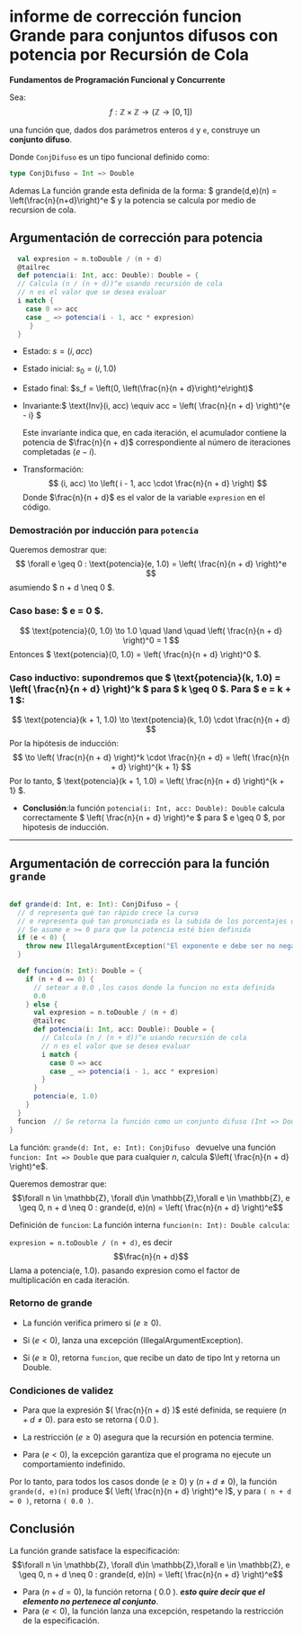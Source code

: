# informe de corrección funcion Grande para conjuntos difusos con potencia por Recursión de Cola

**Fundamentos de Programación Funcional y Concurrente**

Sea: $$f: \mathbb{Z} \times \mathbb{Z} \to (\mathbb{Z} \to [0,1])
$$  

una función que, dados dos parámetros enteros `d` y `e`, construye un **conjunto difuso**.

Donde ```ConjDifuso``` es un tipo funcional definido como:
```scala
type ConjDifuso = Int => Double
```
Ademas La función grande esta definida de la forma:
$
grande(d,e)(n) = \left(\frac{n}{n+d}\right)^e
$ y la potencia se calcula por medio de recursion de cola.


## Argumentación de corrección para potencia

```scala
  val expresion = n.toDouble / (n + d)
  @tailrec
  def potencia(i: Int, acc: Double): Double = {
  // Calcula (n / (n + d))^e usando recursión de cola
  // n es el valor que se desea evaluar
  i match {
    case 0 => acc
    case _ => potencia(i - 1, acc * expresion)
     }
  }

```


* Estado: $s = (i,acc)$
* Estado inicial: $s_0 = (i ,1.0)$
* Estado final: $s_f = \left(0, \left(\frac{n}{n + d}\right)^e\right)$
* Invariante:$
  \text{Inv}(i, acc) \equiv acc = \left( \frac{n}{n + d} \right)^{e - i}
  $

  Este invariante indica que, en cada iteración, el acumulador contiene la potencia de $\frac{n}{n + d}$ correspondiente al número de iteraciones completadas ($e - i$).


* Transformación:
  $$
  (i, acc) \to \left( i - 1, acc \cdot \frac{n}{n + d} \right)
  $$
  Donde $\frac{n}{n + d}$ es el valor de la variable `expresion` en el código.

### Demostración por inducción para `potencia`

Queremos demostrar que:
$$
\forall e \geq 0 : \text{potencia}(e, 1.0) = \left( \frac{n}{n + d} \right)^e
$$
asumiendo $ n + d \neq 0 $.

### **Caso base**: $ e = 0 $.
  $$
  \text{potencia}(0, 1.0) \to 1.0 \quad \land \quad \left( \frac{n}{n + d} \right)^0 = 1
  $$
  Entonces $ \text{potencia}(0, 1.0) = \left( \frac{n}{n + d} \right)^0 $.

### **Caso inductivo**: supondremos que $ \text{potencia}(k, 1.0) = \left( \frac{n}{n + d} \right)^k $ para $ k \geq 0 $. Para $ e = k + 1 $:
  

$$
  \text{potencia}(k + 1, 1.0) \to \text{potencia}(k, 1.0) \cdot \frac{n}{n + d}
  $$
  Por la hipótesis de inducción:
  $$
  \to \left( \frac{n}{n + d} \right)^k \cdot \frac{n}{n + d} = \left( \frac{n}{n + d} \right)^{k + 1}
  $$
  Por lo tanto, $ \text{potencia}(k + 1, 1.0) = \left( \frac{n}{n + d} \right)^{k + 1} $.


- **Conclusión**:la función `potencia(i: Int, acc: Double): Double` calcula correctamente $ \left( \frac{n}{n + d} \right)^e $ para $ e \geq 0 $, por hipotesis de inducción.



---


## Argumentación de corrección para la función `grande`

```scala

def grande(d: Int, e: Int): ConjDifuso = {
  // d representa qué tan rápido crece la curva
  // e representa qué tan pronunciada es la subida de los porcentajes de pertenencia
  // Se asume e >= 0 para que la potencia esté bien definida
  if (e < 0) {
    throw new IllegalArgumentException("El exponente e debe ser no negativo (e >= 0)")
  }

  def funcion(n: Int): Double = {
    if (n + d == 0) {
      // setear a 0.0 ,los casos donde la funcion no esta definida
      0.0
    } else {
      val expresion = n.toDouble / (n + d)
      @tailrec
      def potencia(i: Int, acc: Double): Double = {
        // Calcula (n / (n + d))^e usando recursión de cola
        // n es el valor que se desea evaluar
        i match {
          case 0 => acc
          case _ => potencia(i - 1, acc * expresion)
        }
      }
      potencia(e, 1.0)
    }
  }
  funcion  // Se retorna la función como un conjunto difuso (Int => Double)
}

```

La función:
```grande(d: Int, e: Int): ConjDifuso ```
devuelve una función  ```funcion: Int => Double``` que para cualquier $n$, calcula $\left( \frac{n}{n + d} \right)^e$. 

Queremos demostrar que:
$$\forall n \in \mathbb{Z}, \forall d\in \mathbb{Z},\forall  e \in \mathbb{Z}, e \geq 0, n + d \neq 0 : grande(d, e)(n) = \left( \frac{n}{n + d} \right)^e$$

Definición de ``funcion``:
La función interna ``funcion(n: Int): Double calcula``:

``expresion = n.toDouble / (n + d)``, es decir $$\frac{n}{n + d}$$
Llama a potencia(e, 1.0). pasando expresion como el factor de multiplicación en cada iteración.


### Retorno de grande

* La función  verifica primero si $( e \geq 0 )$.

* Si $( e < 0 )$, lanza una excepción (IllegalArgumentException).

* Si $( e \geq 0 )$, retorna ```funcion```, que recibe un dato de tipo Int y retorna un Double. 

### Condiciones de validez

* Para que la expresión $( \frac{n}{n + d} )$ esté definida, se requiere $( n + d \neq 0 )$.
 para esto se retorna ( 0.0 ). 

* La restricción $( e \geq 0 )$ asegura que la recursión en potencia termine. 

* Para $( e < 0 )$, la excepción garantiza que el programa no ejecute un comportamiento indefinido.

Por lo tanto, para todos los casos donde $( e \geq 0 )$ y $( n + d \neq 0 )$, la función ```grande(d, e)(n)``` produce $( \left( \frac{n}{n + d} \right)^e )$, y para ```( n + d = 0 )```, retorna ```( 0.0 )```.


## Conclusión
La función grande satisface la especificación:
$$\forall n \in \mathbb{Z}, \forall d\in \mathbb{Z},\forall  e \in \mathbb{Z}, e \geq 0, n + d \neq 0 : grande(d, e)(n) = \left( \frac{n}{n + d} \right)^e$$
* Para $( n + d = 0 )$, la función retorna ( 0.0 ). ***esto quire decir que el elemento no pertenece al conjunto***.
* Para $( e < 0 )$, la función lanza una excepción, respetando la restricción de la especificación.
    